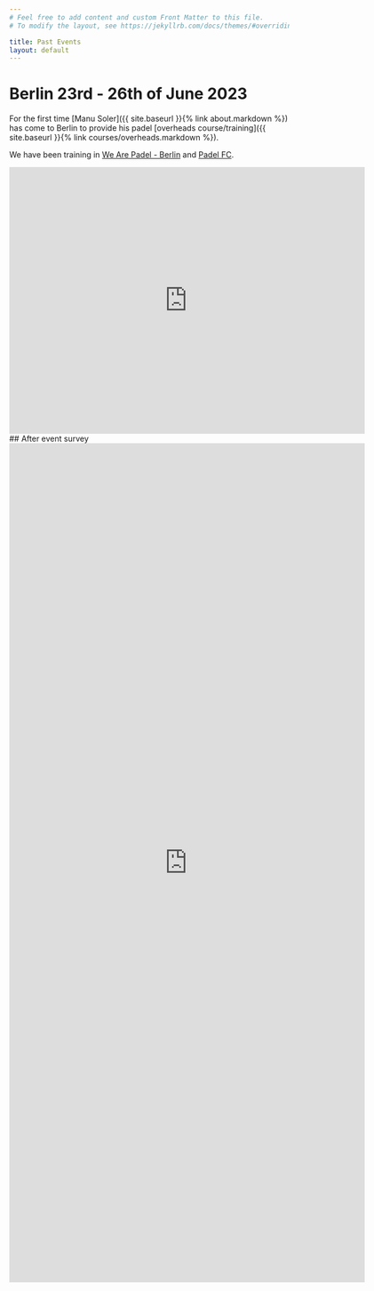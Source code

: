```yaml
---
# Feel free to add content and custom Front Matter to this file.
# To modify the layout, see https://jekyllrb.com/docs/themes/#overriding-theme-defaults

title: Past Events
layout: default
---
```


# Berlin 23rd - 26th of June 2023
For the first time [Manu Soler]({{ site.baseurl }}{% link about.markdown %}) has come to Berlin to provide his padel [overheads course/training]({{ site.baseurl }}{% link courses/overheads.markdown %}).

We have been training in <a href="https://wearepadel.com/de/berlin" target="_blank">We Are Padel - Berlin</a> and <a href="https://padelfc.com/" target="_blank">Padel FC</a>.
<iframe src="https://drive.google.com/file/d/1TfiEWyFO7fJGN2qtdoqy1Mo84NuloSOH/preview" width="640" height="480" frameBorder="0"></iframe>
## After event survey
<iframe src="https://docs.google.com/document/d/e/2PACX-1vQ7VW8qiZNkzA_HQYMUWwgTbSm8UamJ4XZeSlynSWqzRbc33nJJQB2hBGS02t1hFc_fEiC0PhDiyuSs/pub?embedded=true" width="640" height="1510" frameBorder="0"></iframe>